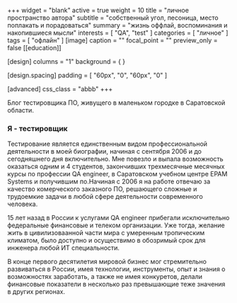 +++
widget = "blank"
active = true
weight = 10
title = "личное пространство автора"
subtitle = "собственный угол, песоница, место поплакать и порадоваться"
summary = "жизнь оффлай, воспоминания и накопившиеся мысли"
interests = [ "QA", "test" ]
categories = [ "личное" ]
tags = [ "офлайн" ]
[image]
  caption = ""
  focal_point = ""
  preview_only = false
[[education]]

[design]
columns = "1"
background = { }

  [design.spacing]
  padding = [ "60px", "0", "60px", "0" ]

[advanced]
css_class = "abbb"
+++

Блог тестировщика ПО, живущего в маленьком городке в Саратовской области.

### Я - тестировщик

Тестирование является единственным видом профессиональной деятельности в моей биографии, начиная с сентября 2006 и до сегодняшнего дня включительно. Мне повезло и выпала возможность оказаться одним и 4 студентов, закончивших трехмесячные месячных курсы по профессии QA engineer, в Саратовском учебном центре EPAM Systems и получившим  по.Начиная с 2006 я на работе отвечаю за качество комерческого заказного ПО, решающего сложные и трудоемкие задачи в любой сфере деятельности современного человека.

15 лет назад в России к услугами QA engineer прибегали исключительно федеральные финансовые и телеком организации. Уже тогда, желание жить в цивилизоваанной части мира с умеренным тропическим климатом, было доступно и осуществимо в обозримый срок для инженера любой ИТ специальности.

В конце первого десятилетия мировой бизнес мог стремительно развиваться в России, имея технологии, инструменты, опыт и знания о возможностях заработать, а также не имея конкуретов, делали финансовые показатели в несколько раз превышающие теже значения в других регионах.
